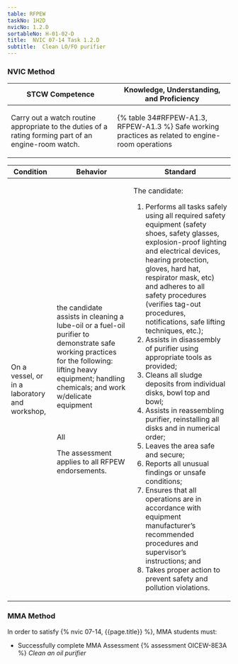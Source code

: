 ```yaml
---
table: RFPEW
taskNo: 1H2D
nvicNo: 1.2.D 
sortableNo: H-01-02-D
title:  NVIC 07-14 Task 1.2.D
subtitle:  Clean LO/FO purifier
---
```






### NVIC Method

<a style="display:none;" onclick="togglevisibility('nvic_methods')" >Show NVIC method.</a>

<div id='nvic_methods' class='show'>

<table>
<thead>
<tr>
<th class='forty'> STCW Competence </th>
<th class='sixty'> Knowledge, Understanding, and Proficiency </th>
</tr>
</thead>

<tbody>
<tr><td markdown='1'>

Carry out a watch routine appropriate to the duties of a rating forming part of an engine-room watch.

</td><td markdown='1'>

{% table 34#RFPEW-A1.3, RFPEW-A1.3 %} Safe working practices as related to engine-room operations

</td></tr>


</tbody>
</table>


<table>
<thead>
<tr><th class='twenty'>  Condition </th><th class='twenty'> Behavior </th><th  class='sixty'>Standard </th></tr>
</thead>
<tbody >



<tr><td markdown='1'>

On a vessel, or in a laboratory and workshop,

</td><td markdown='1'>

the candidate assists in cleaning a lube-oil or a fuel-oil purifier to demonstrate safe working practices for the following: lifting heavy equipment; handling chemicals; and work w/delicate equipment

<br>

<div class="tooltip" markdown='1'>

All

The assessment applies to all RFPEW endorsements.

</div>


</td><td markdown='1'>

The candidate:

1. Performs all tasks safely using all required safety equipment (safety shoes, safety glasses, explosion-proof lighting and electrical devices, hearing protection, gloves, hard hat, respirator mask, etc) and adheres to all safety procedures (verifies tag-out procedures, notifications, safe lifting techniques, etc.);
2. Assists in disassembly of purifier using appropriate tools as provided;
3. Cleans all sludge deposits from individual disks, bowl top and bowl;
4. Assists in reassembling purifier, reinstalling all disks and in numerical order;
5. Leaves the area safe and secure;
6. Reports all unusual findings or unsafe conditions;
7. Ensures that all operations are in accordance with equipment manufacturer’s recommended procedures and supervisor’s instructions; and
8. Takes proper action to prevent safety and pollution violations.

</td></tr>
</tbody>
</table>
</div>


### MMA Method

In order to satisfy  {% nvic 07-14, {{page.title}}  %}, MMA students must:

* Successfully complete MMA Assessment {% assessment OICEW-8E3A %} *Clean an oil purifier*